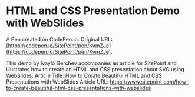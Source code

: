 # HTML and CSS Presentation Demo with WebSlides

A Pen created on CodePen.io. Original URL: [https://codepen.io/SitePoint/pen/KvmZJe](https://codepen.io/SitePoint/pen/KvmZJe).

This demo by Ivaylo Gerchev accompanies an article for SitePoint and illustrates how to create an HTML and CSS presentation about SVG using WebSlides.
Article Title: How to Create Beautiful HTML and CSS Presentations with WebSlides 
Article URL: https://www.sitepoint.com/how-to-create-beautiful-html-css-presentations-with-webslides